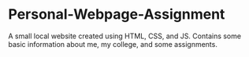 # Personal-Webpage-Assignment
A small local website created using HTML, CSS, and JS. Contains some basic information about me, my college, and some assignments. 
